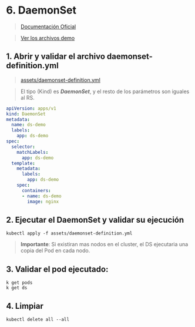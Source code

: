 # 6. DaemonSet <!-- omit in TOC -->

> [Documentación Oficial](https://kubernetes.io/docs/concepts/workloads/controllers/daemonset/)

> [Ver los archivos demo](./assets)

## 1. Abrir y validar el archivo daemonset-definition.yml

> [assets/daemonset-definition.yml](./assets/daemonset-definition.yml)

> El tipo (Kind) es ***DaemonSet***, y el resto de los parámetros son iguales al RS.

```yaml
apiVersion: apps/v1
kind: DaemonSet
metadata:
  name: ds-demo
  labels:
    app: ds-demo
spec:
  selector:
    matchLabels:
      app: ds-demo
  template:
    metadata:
      labels:
        app: ds-demo
    spec:
      containers:
      - name: ds-demo
        image: nginx

```

## 2. Ejecutar el DaemonSet y validar su ejecución
```vim
kubectl apply -f assets/daemonset-definition.yml
```

> **Importante**: Si existiran mas nodos en el cluster, el DS ejecutaria una copia del Pod en cada nodo.

## 3. Validar el pod ejecutado:
```vim
k get pods
k get ds
```

## 4. Limpiar
```k
kubectl delete all --all
```
